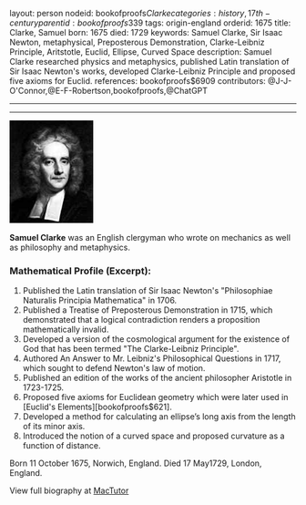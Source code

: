 layout: person
nodeid: bookofproofs$Clarke
categories: history,17th-century
parentid: bookofproofs$339
tags: origin-england
orderid: 1675
title: Clarke, Samuel
born: 1675
died: 1729
keywords: Samuel Clarke, Sir Isaac Newton, metaphysical, Preposterous Demonstration, Clarke-Leibniz Principle, Aritstotle, Euclid, Ellipse, Curved Space
description: Samuel Clarke researched physics and metaphysics, published Latin translation of Sir Isaac Newton's works, developed Clarke-Leibniz Principle and proposed five axioms for Euclid.
references: bookofproofs$6909
contributors: @J-J-O'Connor,@E-F-Robertson,bookofproofs,@ChatGPT

---



---

![Clarke.jpg](https://github.com/bookofproofs/bookofproofs.github.io/blob/main/_sources/_assets/images/portraits/Clarke.jpg?raw=true)

**Samuel Clarke** was an English clergyman who wrote on mechanics as well as philosophy and metaphysics.

### Mathematical Profile (Excerpt):
1. Published the Latin translation of Sir Isaac Newton's "Philosophiae Naturalis Principia Mathematica" in 1706.
2. Published a Treatise of Preposterous Demonstration in 1715, which demonstrated that a logical contradiction renders a proposition mathematically invalid.
3. Developed a version of the cosmological argument for the existence of God that has been termed "The Clarke-Leibniz Principle".
4. Authored An Answer to Mr. Leibniz's Philosophical Questions in 1717, which sought to defend Newton's law of motion.
5. Published an edition of the works of the ancient philosopher Aristotle in 1723-1725.
6. Proposed five axioms for Euclidean geometry which were later used in [Euclid's Elements][bookofproofs$621].
7. Developed a method for calculating an ellipse’s long axis from the length of its minor axis.
8. Introduced the notion of a curved space and proposed curvature as a function of distance.

Born 11 October 1675, Norwich, England. Died 17 May1729, London, England.

View full biography at [MacTutor](https://mathshistory.st-andrews.ac.uk/Biographies/Clarke/)
